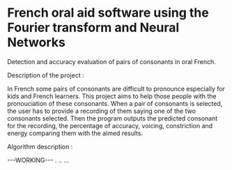 # French oral aid software using the Fourier transform and Neural Networks

Detection and accuracy evaluation of pairs of consonants in oral French.

Description of the project :

In French some pairs of consonants are difficult to pronounce especially for kids and French learners.
This project aims to help those people with the pronouciation of these consonants. When a pair of consonants
is selected, the user has to provide a recording of them saying one of the two consonants selected. Then the
program outputs the predicted consonant for the recording, the percentage of accuracy, voicing, constriction 
and energy comparing them with the aimed results.


Algorithm description :

---WORKING---
.
..
...
